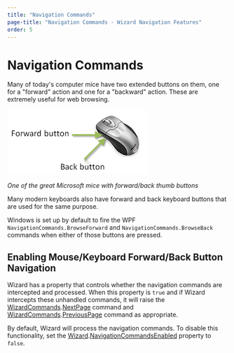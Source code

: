 ```yaml
---
title: "Navigation Commands"
page-title: "Navigation Commands - Wizard Navigation Features"
order: 5
---
```

# Navigation Commands

Many of today's computer mice have two extended buttons on them, one for a "forward" action and one for a "backward" action.  These are extremely useful for web browsing.

![Screenshot](../images/mouse.png)

*One of the great Microsoft mice with forward/back thumb buttons*

Many modern keyboards also have forward and back keyboard buttons that are used for the same purpose.

Windows is set up by default to fire the WPF `NavigationCommands.BrowseForward` and `NavigationCommands.BrowseBack` commands when either of those buttons are pressed.

## Enabling Mouse/Keyboard Forward/Back Button Navigation

Wizard has a property that controls whether the navigation commands are intercepted and processed.  When this property is `true` and if Wizard intercepts these unhandled commands, it will raise the [WizardCommands](xref:@ActiproUIRoot.Controls.Wizard.WizardCommands).[NextPage](xref:@ActiproUIRoot.Controls.Wizard.WizardCommands.NextPage) command and [WizardCommands](xref:@ActiproUIRoot.Controls.Wizard.WizardCommands).[PreviousPage](xref:@ActiproUIRoot.Controls.Wizard.WizardCommands.PreviousPage) command as appropriate.

By default, Wizard will process the navigation commands.  To disable this functionality, set the [Wizard](xref:@ActiproUIRoot.Controls.Wizard.Wizard).[NavigationCommandsEnabled](xref:@ActiproUIRoot.Controls.Wizard.Wizard.NavigationCommandsEnabled) property to `false`.
